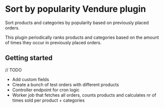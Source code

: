 # Sort by popularity Vendure plugin

Sort products and categories by popularity based on previously placed orders.

This plugin periodically ranks products and categories based on the amount of times they occur in previously placed orders.

## Getting started

// TODO

- Add custom fields
- Create a bunch of test orders with different products
- Controller endpoint for cron logic
- Worker job that fetches all orders, counts products and calculates nr of times sold per product + categories
